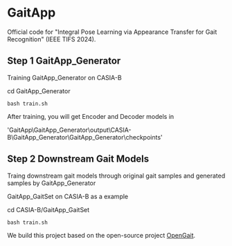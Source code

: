 # GaitApp
Official code for "Integral Pose Learning via Appearance Transfer for Gait Recognition" (IEEE TIFS 2024).

## Step 1 GaitApp_Generator
Training GaitApp_Generator on CASIA-B

cd GaitApp_Generator
```
bash train.sh
```

After training, you will get Encoder and Decoder models in 

'GaitApp\GaitApp_Generator\output\CASIA-B\GaitApp_Generator\GaitApp_Generator\checkpoints'

## Step 2 Downstream Gait Models
Traing downstream gait models through original gait samples and generated samples by GaitApp_Generator

GaitApp_GaitSet on CASIA-B as a example

cd CASIA-B/GaitApp_GaitSet
```
bash train.sh
```

We build this project based on the open-source project [OpenGait](https://github.com/ShiqiYu/OpenGait).
